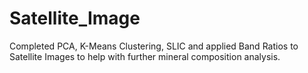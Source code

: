 # Satellite_Image
Completed PCA, K-Means Clustering, SLIC and applied Band Ratios to Satellite Images to help with further mineral composition analysis.
